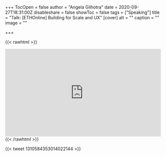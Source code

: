 +++
TocOpen = false
author = "Angela Gilhotra"
date = 2020-09-27T18:31:00Z
disableshare = false
showToc = false
tags = ["Speaking"]
title = "Talk: [ETHOnline] Building for Scale and UX"
[cover]
alt = ""
caption = ""
image = ""

+++
<!-- {{< youtube 5tKzMcflOcY >}} -->

{{< rawhtml >}}
<div style=position:relative;padding-bottom:56.25%;height:0;overflow:hidden>
    <iframe src="https://www.youtube.com/embed/5tKzMcflOcY?start=903" style=position:absolute;top:0;left:0;width:100%;height:100%;border:0 frameborder="0" allow="accelerometer; autoplay; clipboard-write; encrypted-media; gyroscope; picture-in-picture" allowfullscreen></iframe>
</div>
{{< /rawhtml >}}

{{< tweet 1310584353014022144 >}}